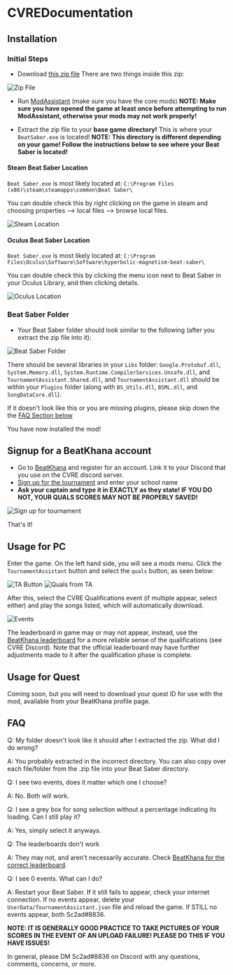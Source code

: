 # CVREDocumentation

## Installation

### Initial Steps

- Download [this zip file](https://github.com/cvrebeatsaber/Documentation/releases/download/v2.0.0/ManualTA_Install_v0.5.0.zip)
There are two things inside this zip:

![Zip File](/uploads/00_zip_contents.png "Zip Contents")

- Run [ModAssistant](https://github.com/Assistant/ModAssistant) (make sure you have the core mods)
**NOTE: Make sure you have opened the game at least once before attempting to run ModAssistant, otherwise your mods may not work properly!**

- Extract the zip file to your **base game directory!** This is where your `BeatSaber.exe` is located!
**NOTE: This directory is different depending on your game! Follow the instructions below to see where your Beat Saber is located!**

#### Steam Beat Saber Location

`Beat Saber.exe` is most likely located at: `C:\Program Files (x86)\steam\steamapps\common\Beat Saber\`

You can double check this by right clicking on the game in steam and choosing properties --> local files --> browse local files.

![Steam Location](/uploads/01_steam_location.png "Steam Location")

#### Oculus Beat Saber Location

`Beat Saber.exe` is most likely located at: `C:\Program Files\Oculus\Software\Software\hyperbolic-magnetism-beat-saber\`

You can double check this by clicking the menu icon next to Beat Saber in your Oculus Library, and then clicking details.

![Oculus Location](/uploads/02_oculus_location.png "Oculus Location")

### Beat Saber Folder

- Your Beat Saber folder should look similar to the following (after you extract the zip file into it):

![Beat Saber Folder](/uploads/03_beatsaber_folder.png "Beat Saber Folder")

There should be several libraries in your `Libs` folder: `Google.Protobuf.dll`, `System.Memory.dll`, `System.Runtime.CompilerServices.Unsafe.dll`, and `TournamentAssistant.Shared.dll`, and `TournamentAssistant.dll` should be within your `Plugins` folder (along with `BS_Utils.dll`, `BSML.dll`, and `SongDataCore.dll`).

If it doesn't look like this or you are missing plugins, please skip down the the [FAQ Section below](https://github.com/cvrebeatsaber/Documentation#faq)

You have now installed the mod!

## Signup for a BeatKhana account

- Go to [BeatKhana](https://beatkhana.com/) and register for an account. Link it to your Discord that you use on the CVRE discord server.
- [Sign up for the tournament](https://beatkhana.com/tournament/2147484223) and enter your school name
- **Ask your captain and type it in EXACTLY as they state! IF YOU DO NOT, YOUR QUALS SCORES MAY NOT BE PROPERLY SAVED!**

![Sign up for tournament](/uploads/15_signup_bk.png "Signup for CVRE Tournament")

That's it!

## Usage for PC

Enter the game. On the left hand side, you will see a mods menu. Click the `TournamentAssistant` button and select the `quals` button, as seen below:

![TA Button](/uploads/10_beatsaber_quals_button.png "Beat Saber TA Button")
![Quals from TA](/uploads/11_beatsaber_ta_quals_button.png "Beat Saber Quals Button")

After this, select the CVRE Qualifications event (if multiple appear, select either) and play the songs listed, which will automatically download.

![Events](/uploads/12_beatsaber_events.png "Beat Saber Events")

The leaderboard in game may or may not appear, instead, use the [BeatKhana leaderboard](https://beatkhana.com/tournament/2147484223) for a more reliable sense of the qualifications (see CVRE Discord). Note that the official leaderboard may have further adjustments made to it after the qualification phase is complete.

## Usage for Quest

Coming soon, but you will need to download your quest ID for use with the mod, available from your BeatKhana profile page.

## FAQ

Q: My folder doesn't look like it should after I extracted the zip. What did I do wrong?

A: You probably extracted in the incorrect directory. You can also copy over each file/folder from the .zip file into your Beat Saber directory.

Q: I see two events, does it matter which one I choose?

A: No. Both will work.

Q: I see a grey box for song selection without a percentage indicating its loading. Can I still play it?

A: Yes, simply select it anyways.

Q: The leaderboards don't work

A: They may not, and aren't necessarily accurate. Check [BeatKhana for the correct leaderboard](https://beatkhana.com/tournament/2147484223).

Q: I see 0 events. What can I do?

A: Restart your Beat Saber. If it still fails to appear, check your internet connection. If no events appear, delete your `UserData/TournamentAssistant.json` file and reload the game. If STILL no events appear, both Sc2ad#8836.

**NOTE: IT IS GENERALLY GOOD PRACTICE TO TAKE PICTURES OF YOUR SCORES IN THE EVENT OF AN UPLOAD FAILURE! PLEASE DO THIS IF YOU HAVE ISSUES!**

In general, please DM Sc2ad#8836 on Discord with any questions, comments, concerns, or more.
